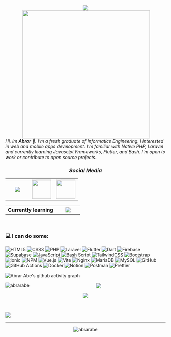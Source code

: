 <div align="center">
  <img src="https://github.com/user-attachments/assets/dc33ce06-cee0-4cc4-aa9e-ab4314c6a0b1">
</div>  

<img align="right" src="https://github.com/user-attachments/assets/67e2cc97-7d61-48e2-841a-d1c6d4d82a7c" style="padding: 0 50px"  width="400">

_Hi, im **Abrar** 👋. I'm a fresh graduate of Informatics Engineering. I interested in web and mobile apps development. I'm familiar with Native PHP, Laravel and currently learning Javascipt Frameworks, Flutter, and Bash. I'm open to work or contribute to open source projects.._ 

<h3 align="center"><i>Social Media</i></h3>

<p align="center">
  <table width="100" align="center">
    <tr>
      <td align="center" width="60">
        <a href="https://www.instagram.com/abrar_mdd/"><img src="https://cdn-icons-png.flaticon.com/128/4138/4138124.png"></a>
      </td>
      <td align="center" width="60">
        <a href="https://www.linkedin.com/in/abrar-abe-39450b339"><img src="https://cdn-icons-png.flaticon.com/128/145/145807.png" width="60"></a>
      </td>
      <td align="center" width="60">
        <a href="https://facebook.com/abrar.abe.3"><img src="https://cdn-icons-png.flaticon.com/128/145/145802.png" width="60"></a>
      </td>
    </tr>
  </table>
  <table width="100" align="center">
    <tr>
      <td align="center">
        <b>Currently learning</b>
      </td>
      <td width="60" align="center">
        <img src="https://upload.wikimedia.org/wikipedia/commons/thumb/0/05/Go_Logo_Blue.svg/130px-Go_Logo_Blue.svg.png">
      </td>
    </tr>
  </table>
</p>
</br>

### 💻 I can do some:
![HTML5](https://img.shields.io/badge/html5-%23E34F26.svg?style=for-the-badge&logo=html5&logoColor=white) ![CSS3](https://img.shields.io/badge/css3-%231572B6.svg?style=for-the-badge&logo=css3&logoColor=white) ![PHP](https://img.shields.io/badge/php-%23777BB4.svg?style=for-the-badge&logo=php&logoColor=white) ![Laravel](https://img.shields.io/badge/laravel-%23FF2D20.svg?style=for-the-badge&logo=laravel&logoColor=white) ![Flutter](https://img.shields.io/badge/Flutter-%2302569B.svg?style=for-the-badge&logo=Flutter&logoColor=white) ![Dart](https://img.shields.io/badge/dart-%230175C2.svg?style=for-the-badge&logo=dart&logoColor=white) ![Firebase](https://img.shields.io/badge/firebase-%23039BE5.svg?style=for-the-badge&logo=firebase) ![Supabase](https://img.shields.io/badge/Supabase-3ECF8E?style=for-the-badge&logo=supabase&logoColor=white) ![JavaScript](https://img.shields.io/badge/javascript-%23323330.svg?style=for-the-badge&logo=javascript&logoColor=%23F7DF1E) ![Bash Script](https://img.shields.io/badge/bash_script-%23121011.svg?style=for-the-badge&logo=gnu-bash&logoColor=white) ![TailwindCSS](https://img.shields.io/badge/tailwindcss-%2338B2AC.svg?style=for-the-badge&logo=tailwind-css&logoColor=white) ![Bootstrap](https://img.shields.io/badge/bootstrap-%238511FA.svg?style=for-the-badge&logo=bootstrap&logoColor=white) ![Ionic](https://img.shields.io/badge/Ionic-%233880FF.svg?style=for-the-badge&logo=Ionic&logoColor=white) ![NPM](https://img.shields.io/badge/NPM-%23CB3837.svg?style=for-the-badge&logo=npm&logoColor=white) ![Vue.js](https://img.shields.io/badge/vue.js-%2335495e.svg?style=for-the-badge&logo=vuedotjs&logoColor=%234FC08D) ![Vite](https://img.shields.io/badge/vite-%23646CFF.svg?style=for-the-badge&logo=vite&logoColor=white) ![Nginx](https://img.shields.io/badge/nginx-%23009639.svg?style=for-the-badge&logo=nginx&logoColor=white) ![MariaDB](https://img.shields.io/badge/MariaDB-003545?style=for-the-badge&logo=mariadb&logoColor=white) ![MySQL](https://img.shields.io/badge/mysql-4479A1.svg?style=for-the-badge&logo=mysql&logoColor=white) ![GitHub](https://img.shields.io/badge/github-%23121011.svg?style=for-the-badge&logo=github&logoColor=white) ![GitHub Actions](https://img.shields.io/badge/github%20actions-%232671E5.svg?style=for-the-badge&logo=githubactions&logoColor=white) ![Docker](https://img.shields.io/badge/docker-%230db7ed.svg?style=for-the-badge&logo=docker&logoColor=white) ![Notion](https://img.shields.io/badge/Notion-%23000000.svg?style=for-the-badge&logo=notion&logoColor=white) ![Postman](https://img.shields.io/badge/Postman-FF6C37?style=for-the-badge&logo=postman&logoColor=white) ![Prettier](https://img.shields.io/badge/prettier-%23F7B93E.svg?style=for-the-badge&logo=prettier&logoColor=black)
</br>

![Abrar Abe's github activity graph](https://github-readme-activity-graph.vercel.app/graph?username=AbrarAbe&bg_color=0d1117&color=deddda&line=3584e4&point=8ff0a4&area=true&hide_border=true)

<center>
  <p><img align="left" src="https://github-readme-stats.vercel.app/api/top-langs/?username=AbrarAbe&theme=transparent&hide_border=false&include_all_commits=true&count_private=true&layout=compact" alt="abrarabe" /></p>
    
  <p>&nbsp;<img align="center" src="https://github-readme-stats.vercel.app/api?username=AbrarAbe&theme=transparent&hide_border=false&include_all_commits=true&count_private=true" /></p>

  <p><img align="center" src="https://nirzak-streak-stats.vercel.app/?user=AbrarAbe&theme=transparent&hide_border=false" /></p>
</center>
</br>

<p>
  <img align="center" src="https://github-profile-trophy.vercel.app/?username=AbrarAbe&theme=dracula&no-frame=false&no-bg=true&margin-w=4" />
</p>

---
<p align="center"> <img src="https://komarev.com/ghpvc/?username=AbrarAbe&color=orange" alt="abrarabe" /> </p>
